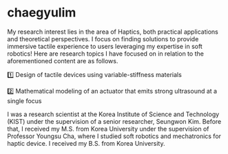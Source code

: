 # chaegyulim

My research interest lies in the area of Haptics, both practical applications and theoretical perspectives. I focus on finding solutions to provide immersive tactile experience to users leveraging my expertise in soft robotics! Here are research topics I have focused on in relation to the aforementioned content are as follows.

1️⃣ Design of tactile devices using variable-stiffness materials

2️⃣ Mathematical modeling of an actuator that emits strong ultrasound at a single focus 

I was a research scientist at the Korea Institute of Science and Technology (KIST) under the supervision of a senior researcher, Seungwon Kim. Before that, I received my M.S. from Korea University under the supervision of Professor Youngsu Cha, where I studied soft robotics and mechatronics for haptic device. I received my B.S. from Korea University. 

